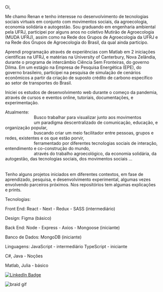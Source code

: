 Oi,
                                                                                                                   
Me chamo Renan e tenho interesse no desenvolvimento de tecnologias sociais virtuais em conjunto com movimentos sociais, da agroecologia, economia solidária e autogestão. Sou graduando em engenharia ambiental pela UFRJ, participei por alguns anos no coletivo Mutirão de Agroecologia (MUDA UFRJ), assim como na Rede dos Grupos de Agroecologia da UFRJ e na Rede dos Grupos de Agroecologia do Brasil, da qual ainda participo. 

Aprendi programação através de experiências com Matlab em 2 iniciações científicas na UFRJ, e matérias na University of Canterbury, Nova Zelândia, durante o programa de intercâmbio Ciência Sem Fronteiras, do governo Dilma.
Em um estágio na Empresa de Pesquisa Energética (EPE), do governo brasileiro, participei na pesquisa de simulação de cenários econômicos a partir da criação de suposto crédito de carbono específico ao setor de transportes do Brasil. 

Iniciei os estudos de desenvolvimento web durante o começo da pandemia, através de cursos e eventos online, tutoriais, documentações, e experimentação. 

Atualmente: <br/>
&nbsp;&nbsp;&nbsp;&nbsp;&nbsp; &nbsp;&nbsp;&nbsp;&nbsp;&nbsp; &nbsp;&nbsp;&nbsp;&nbsp;&nbsp; &nbsp;&nbsp;&nbsp;&nbsp;&nbsp;              Busco trabalhar para visualizar junto aos movimentos <br/>
&nbsp;&nbsp;&nbsp;&nbsp;&nbsp; &nbsp;&nbsp;&nbsp;&nbsp;&nbsp; &nbsp;&nbsp;&nbsp;&nbsp;&nbsp; &nbsp;&nbsp;&nbsp;&nbsp;&nbsp;                um paradigma descentralizado de comunicação, educação, e organização popular,  <br/>
&nbsp;&nbsp;&nbsp;&nbsp;&nbsp; &nbsp;&nbsp;&nbsp;&nbsp;&nbsp; &nbsp;&nbsp;&nbsp;&nbsp;&nbsp; &nbsp;&nbsp;&nbsp;&nbsp;&nbsp;               buscando criar um meio facilitador entre pessoas, grupos e redes, existentes e os que estão porvir,  <br/>
&nbsp;&nbsp;&nbsp;&nbsp;&nbsp; &nbsp;&nbsp;&nbsp;&nbsp;&nbsp; &nbsp;&nbsp;&nbsp;&nbsp;&nbsp; &nbsp;&nbsp;&nbsp;&nbsp;&nbsp;             ferramentado por diferentes tecnologias sociais de interação, entendimento e co-construção do mundo, <br/>
&nbsp;&nbsp;&nbsp;&nbsp;&nbsp; &nbsp;&nbsp;&nbsp;&nbsp;&nbsp; &nbsp;&nbsp;&nbsp;&nbsp;&nbsp; &nbsp;&nbsp;&nbsp;&nbsp;&nbsp;             através do trabalho agroecológico, da economia solidária, da autogestão, das tecnologias sociais, dos movimentos sociais ...  <br/>
          <br/> <br/>
Tenho alguns projetos iniciados em diferentes contextos, em fase de aprendizado, pesquisa, e desenvolvimento experimental, algumas vezes envolvendo parceiros próximos.
Nos repositórios tem algumas explicações e prints.

Tecnologias:

Front End: React - Next - Redux - SASS (intermediário)

Design: Figma (básico)

Back End: Node - Express - Axios - Mongoose (iniciante)

Banco de Dados: MongoDB (iniciante)

Linguagens:
JavaScript - intermediário
TypeScript - iniciante

C#, Java - Noções

Matlab, Julia - básico

  <a href="https://www.linkedin.com/in/renan-barcia-bba434208/">
    <img src="https://img.shields.io/badge/LinkedIn-blue?style=for-the-badge&logo=linkedin&logoColor=white" alt="LinkedIn Badge"/>
  </a>																																												
                                                            
 ![braid gif](https://user-images.githubusercontent.com/52353767/165452568-da5995b3-2f48-4592-a8f4-8dbe20d3f7bf.gif)
